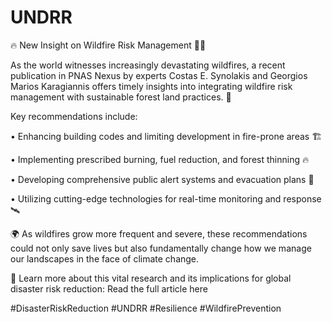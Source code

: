 # UNDRR


🔥 New Insight on Wildfire Risk Management 🌲🔥


As the world witnesses increasingly devastating wildfires, a recent publication in PNAS Nexus by experts Costas E. Synolakis and Georgios Marios Karagiannis offers timely insights into integrating wildfire risk management with sustainable forest land practices.



Key recommendations include:

•	Enhancing building codes and limiting development in fire-prone areas 🏗


•	Implementing prescribed burning, fuel reduction, and forest thinning 🔥


•	Developing comprehensive public alert systems and evacuation plans 🚨


•	Utilizing cutting-edge technologies for real-time monitoring and response 🛰



🌍 As wildfires grow more frequent and severe, these recommendations could not only save lives but also fundamentally change how we manage our landscapes in the face of climate change.

🔗 Learn more about this vital research and its implications for global disaster risk reduction: Read the full article here

#DisasterRiskReduction #UNDRR #Resilience #WildfirePrevention

